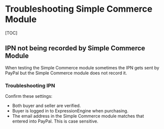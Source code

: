 <!--
    This source file is part of the open source project
    ExpressionEngine User Guide (https://github.com/ExpressionEngine/ExpressionEngine-User-Guide)

    @link      https://expressionengine.com/
    @copyright Copyright (c) 2003-2020, Packet Tide, LLC (https://www.packettide.com)
    @license   https://expressionengine.com/license Licensed under Apache License, Version 2.0
-->

# Troubleshooting Simple Commerce Module

[TOC]

## IPN not being recorded by Simple Commerce Module

When testing the Simple Commerce module sometimes the IPN gets sent by PayPal but the Simple Commerce module does not record it.

### Troubleshooting IPN

Confirm these settings:

- Both buyer and seller are verified.
- Buyer is logged in to ExpressionEngine when purchasing.
- The email address in the Simple Commerce module matches that entered into PayPal. This is case sensitive.
